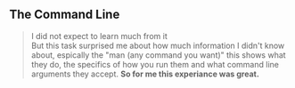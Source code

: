 ## The Command Line
  > I did not expect to learn much from it </br> But this task surprised me about how much information I didn't know about, espically the "man (any command you want)" this shows what they do, the specifics of how you run them and what command line arguments they accept. **So for me this experiance was great.**